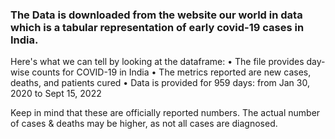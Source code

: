 ### The Data is downloaded from the website our world in data which is a tabular representation of early covid-19 cases in India.

Here's what we can tell by looking at the dataframe:
• The file provides day-wise counts for COVID-19 in India
• The metrics reported are new cases, deaths, and patients cured
• Data is provided for 959 days: from Jan 30, 2020 to Sept 15, 2022

Keep in mind that these are officially reported numbers. The actual number of cases & deaths may be higher, as not all cases are diagnosed.

